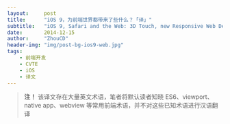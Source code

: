 ```yaml
---
layout:     post
title:      "iOS 9，为前端世界都带来了些什么？「译」"
subtitle:   "iOS 9, Safari and the Web: 3D Touch, new Responsive Web Design, Native integration and HTML5 APIs"
date:       2014-12-15
author:     "ZhouCD"
header-img: "img/post-bg-ios9-web.jpg"
tags:
    - 前端开发
    - CVTE
    - iOS
    - 译文
---
```








> **注！** 该译文存在大量英文术语，笔者将默认读者知晓 ES6、viewport、native app、webview 等常用前端术语，并不对这些已知术语进行汉语翻译
